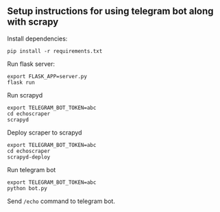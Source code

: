 ## Setup instructions for using telegram bot along with scrapy

Install dependencies:
```
pip install -r requirements.txt
```

Run flask server:
```
export FLASK_APP=server.py
flask run
```

Run scrapyd

```
export TELEGRAM_BOT_TOKEN=abc
cd echoscraper
scrapyd
```

Deploy scraper to scrapyd
```
export TELEGRAM_BOT_TOKEN=abc
cd echoscraper
scrapyd-deploy
```

Run telegram bot
```
export TELEGRAM_BOT_TOKEN=abc
python bot.py
```

Send `/echo` command to telegram bot.
